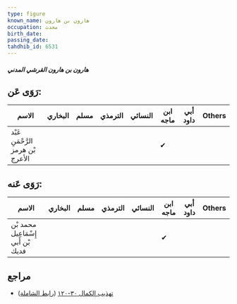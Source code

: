 ```yaml
---
type: figure
known_name: هارون بن هارون
occupation: محدث
birth_date:
passing_date:
tahdhib_id: 6531
---
```

##### هارون بن هارون القرشي المدني

## رَوَى عَن:
| الاسم                             | البخاري | مسلم | الترمذي | النسائي | ابن ماجه | أبي داود | Others |
| --------------------------------- | ------- | ---- | ------- | ------- | -------- | -------- | ------ |
| عَبْد الرَّحْمَنِ بْن هرمز الأعرج |         |      |         |         | ✔        |          |        |
## رَوَى عَنه:
| الاسم                              | البخاري | مسلم | الترمذي | النسائي | ابن ماجه | أبي داود | Others |
| ---------------------------------- | ------- | ---- | ------- | ------- | -------- | -------- | ------ |
| محمد بْن إِسْمَاعِيل بْن أَبي فديك |         |      |         |         | ✔        |          |        |
## مراجع
- [تهذيب الكمال ٣٠-١٢٠](obsidian://open?vault=Tahdhib-al-Kamal&file=Figures/٦٥٣١-هارون%20بن%20هارون%20القرشي%20المدني) ([رابط الشاملة](https://shamela.ws/book/3722/16186))